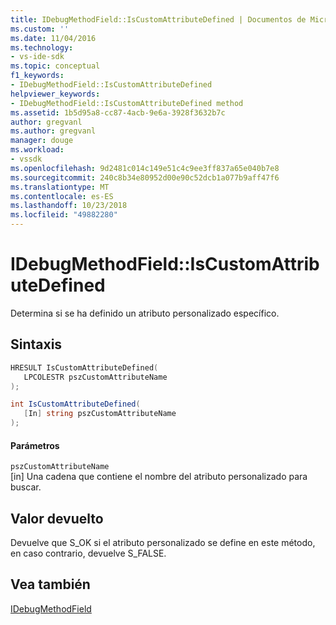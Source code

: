 ```yaml
---
title: IDebugMethodField::IsCustomAttributeDefined | Documentos de Microsoft
ms.custom: ''
ms.date: 11/04/2016
ms.technology:
- vs-ide-sdk
ms.topic: conceptual
f1_keywords:
- IDebugMethodField::IsCustomAttributeDefined
helpviewer_keywords:
- IDebugMethodField::IsCustomAttributeDefined method
ms.assetid: 1b5d95a8-cc87-4acb-9e6a-3928f3632b7c
author: gregvanl
ms.author: gregvanl
manager: douge
ms.workload:
- vssdk
ms.openlocfilehash: 9d2481c014c149e51c4c9ee3ff837a65e040b7e8
ms.sourcegitcommit: 240c8b34e80952d00e90c52dcb1a077b9aff47f6
ms.translationtype: MT
ms.contentlocale: es-ES
ms.lasthandoff: 10/23/2018
ms.locfileid: "49882280"
---
```

# <a name="idebugmethodfieldiscustomattributedefined"></a>IDebugMethodField::IsCustomAttributeDefined
Determina si se ha definido un atributo personalizado específico.  
  
## <a name="syntax"></a>Sintaxis  
  
```cpp  
HRESULT IsCustomAttributeDefined(   
   LPCOLESTR pszCustomAttributeName  
);  
```  
  
```csharp  
int IsCustomAttributeDefined(  
   [In] string pszCustomAttributeName  
);  
```  
  
#### <a name="parameters"></a>Parámetros  
 `pszCustomAttributeName`  
 [in] Una cadena que contiene el nombre del atributo personalizado para buscar.  
  
## <a name="return-value"></a>Valor devuelto  
 Devuelve que S_OK si el atributo personalizado se define en este método, en caso contrario, devuelve S_FALSE.  
  
## <a name="see-also"></a>Vea también  
 [IDebugMethodField](../../../extensibility/debugger/reference/idebugmethodfield.md)